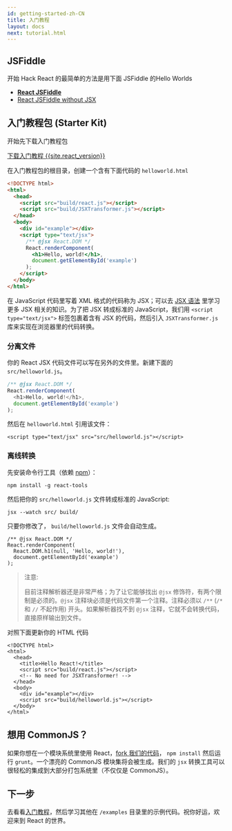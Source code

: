 ```yaml
---
id: getting-started-zh-CN
title: 入门教程
layout: docs
next: tutorial.html
---
```


## JSFiddle

开始 Hack React 的最简单的方法是用下面 JSFiddle 的Hello Worlds

 * **[React JSFiddle](http://jsfiddle.net/vjeux/kb3gN/)**
 * [React JSFiddle without JSX](http://jsfiddle.net/vjeux/VkebS/)

## 入门教程包 (Starter Kit)

开始先下载入门教程包

<div class="buttons-unit downloads">
  <a href="/react/downloads/react-{{site.react_version}}.zip" class="button">
    下载入门教程 {{site.react_version}}
  </a>
</div>

在入门教程包的根目录，创建一个含有下面代码的 `helloworld.html`

```html
<!DOCTYPE html>
<html>
  <head>
    <script src="build/react.js"></script>
    <script src="build/JSXTransformer.js"></script>
  </head>
  <body>
    <div id="example"></div>
    <script type="text/jsx">
      /** @jsx React.DOM */
      React.renderComponent(
        <h1>Hello, world!</h1>,
        document.getElementById('example')
      );
    </script>
  </body>
</html>
```

在 JavaScript 代码里写着 XML 格式的代码称为 JSX；可以去 [JSX 语法](/react/docs/jsx-in-depth.html) 里学习更多 JSX 相关的知识。为了把 JSX 转成标准的 JavaScript，我们用 `<script type="text/jsx">` 标签包裹着含有 JSX 的代码，然后引入 `JSXTransformer.js` 库来实现在浏览器里的代码转换。

### 分离文件

你的 React JSX 代码文件可以写在另外的文件里。新建下面的 `src/helloworld.js`。

```javascript
/** @jsx React.DOM */
React.renderComponent(
  <h1>Hello, world!</h1>,
  document.getElementById('example')
);
```

然后在 `helloworld.html` 引用该文件：
 
```html{10}
<script type="text/jsx" src="src/helloworld.js"></script>
```

### 离线转换

先安装命令行工具（依赖 [npm](http://npmjs.org/)）：

```
npm install -g react-tools
```

然后把你的 `src/helloworld.js` 文件转成标准的 JavaScript:

```
jsx --watch src/ build/

```

只要你修改了， `build/helloworld.js` 文件会自动生成。

```javascript{3}
/** @jsx React.DOM */
React.renderComponent(
  React.DOM.h1(null, 'Hello, world!'),
  document.getElementById('example')
);
```

> 注意:
>
> 目前注释解析器还是非常严格；为了让它能够找出 `@jsx` 修饰符，有两个限制是必须的。`@jsx` 注释块必须是代码文件第一个注释。注释必须以 `/**` (`/*` 和 `//` 不起作用) 开头。如果解析器找不到 `@jsx` 注释，它就不会转换代码，直接原样输出到文件。

对照下面更新你的 HTML 代码

```html{6,10}
<!DOCTYPE html>
<html>
  <head>
    <title>Hello React!</title>
    <script src="build/react.js"></script>
    <!-- No need for JSXTransformer! -->
  </head>
  <body>
    <div id="example"></div>
    <script src="build/helloworld.js"></script>
  </body>
</html>
```

## 想用 CommonJS？

如果你想在一个模块系统里使用 React，[fork 我们的代码](http://github.com/facebook/react)， `npm install` 然后运行 `grunt`。一个漂亮的 CommonJS 模块集将会被生成。我们的 `jsx` 转换工具可以很轻松的集成到大部分打包系统里（不仅仅是 CommonJS）。

## 下一步

去看看[入门教程](/react/docs/tutorial.html)，然后学习其他在 `/examples` 目录里的示例代码。祝你好运，欢迎来到 React 的世界。

